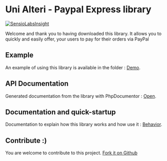 Uni Alteri - Paypal Express library
===================================

[![SensioLabsInsight](https://insight.sensiolabs.com/projects/d4660df5-5183-4c84-9e39-bb55ca368acf/mini.png)](https://insight.sensiolabs.com/projects/d4660df5-5183-4c84-9e39-bb55ca368acf)

Welcome and thank you to having downloaded this library. It allows you to quickly and easily offer,
your users to pay for their orders via PayPal

Example
-------
An example of using this library is available in the folder : [Demo](demo/index.php).

API Documentation
-----------------
Generated documentation from the library with PhpDocumentor : [Open](https://cdn.rawgit.com/UniAlteri/paypal-express/master/docs/api/index.html).

Documentation and quick-startup
-------------------------------
Documentation to explain how this library works and how use it : [Behavior](docs/documentation.md).

Contribute :)
-------------
You are welcome to contribute to this project. [Fork it on Github](CONTRIBUTING.md)


